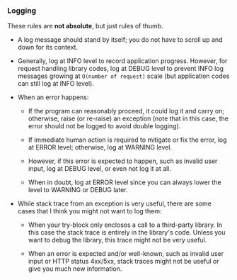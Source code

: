 ### Logging

These rules are **not absolute**, but just rules of thumb.

* A log message should stand by itself; you do not have to scroll up and
  down for its context.

* Generally, log at INFO level to record application progress.  However,
  for request handling library codes, log at DEBUG level to prevent INFO
  log messages growing at `O(number of request)` scale (but application
  codes can still log at INFO level).

* When an error happens:

  * If the program can reasonably proceed, it could log it and carry on;
    otherwise, raise (or re-raise) an exception (note that in this case,
    the error should not be logged to avoid double logging).

  * If immediate human action is required to mitigate or fix the error,
    log at ERROR level; otherwise, log at WARNING level.

  * However, if this error is expected to happen, such as invalid user
    input, log at DEBUG level, or even not log it at all.

  * When in doubt, log at ERROR level since you can always lower the
    level to WARNING or DEBUG later.

* While stack trace from an exception is very useful, there are some
  cases that I think you might not want to log them:

  * When your try-block only encloses a call to a third-party library.
    In this case the stack trace is entirely in the library's code.
    Unless you want to debug the library, this trace might not be very
    useful.

  * When an error is expected and/or well-known, such as invalid user
    input or HTTP status 4xx/5xx, stack traces might not be useful or
    give you much new information.

